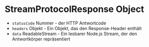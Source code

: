 # StreamProtocolResponse Object

* `statusCode` Nummer - der HTTP Antwortcode
* `headers` Objekt - Ein Objekt, das den Response-Header enthält
* `data` ReadableStream - Ein lesbarer Node.js Stream, der den Antwortkörper repräsentiert